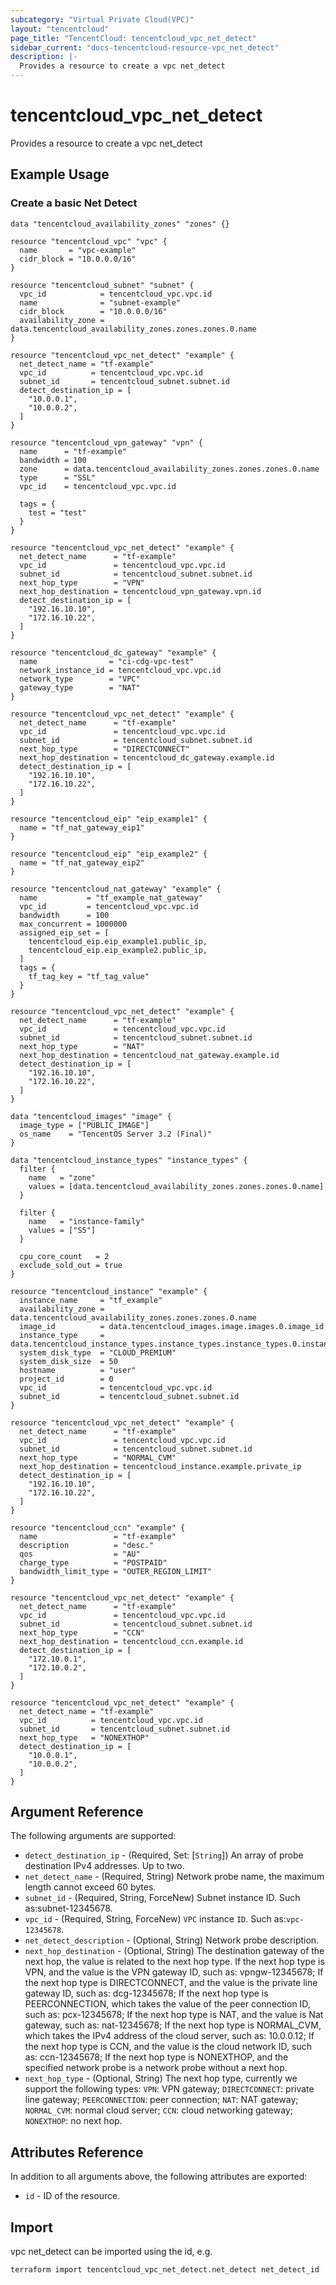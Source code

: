 ```yaml
---
subcategory: "Virtual Private Cloud(VPC)"
layout: "tencentcloud"
page_title: "TencentCloud: tencentcloud_vpc_net_detect"
sidebar_current: "docs-tencentcloud-resource-vpc_net_detect"
description: |-
  Provides a resource to create a vpc net_detect
---
```


# tencentcloud_vpc_net_detect

Provides a resource to create a vpc net_detect

## Example Usage

### Create a basic Net Detect

```hcl
data "tencentcloud_availability_zones" "zones" {}

resource "tencentcloud_vpc" "vpc" {
  name       = "vpc-example"
  cidr_block = "10.0.0.0/16"
}

resource "tencentcloud_subnet" "subnet" {
  vpc_id            = tencentcloud_vpc.vpc.id
  name              = "subnet-example"
  cidr_block        = "10.0.0.0/16"
  availability_zone = data.tencentcloud_availability_zones.zones.zones.0.name
}

resource "tencentcloud_vpc_net_detect" "example" {
  net_detect_name = "tf-example"
  vpc_id          = tencentcloud_vpc.vpc.id
  subnet_id       = tencentcloud_subnet.subnet.id
  detect_destination_ip = [
    "10.0.0.1",
    "10.0.0.2",
  ]
}
```



```hcl
resource "tencentcloud_vpn_gateway" "vpn" {
  name      = "tf-example"
  bandwidth = 100
  zone      = data.tencentcloud_availability_zones.zones.zones.0.name
  type      = "SSL"
  vpc_id    = tencentcloud_vpc.vpc.id

  tags = {
    test = "test"
  }
}

resource "tencentcloud_vpc_net_detect" "example" {
  net_detect_name      = "tf-example"
  vpc_id               = tencentcloud_vpc.vpc.id
  subnet_id            = tencentcloud_subnet.subnet.id
  next_hop_type        = "VPN"
  next_hop_destination = tencentcloud_vpn_gateway.vpn.id
  detect_destination_ip = [
    "192.16.10.10",
    "172.16.10.22",
  ]
}
```



```hcl
resource "tencentcloud_dc_gateway" "example" {
  name                = "ci-cdg-vpc-test"
  network_instance_id = tencentcloud_vpc.vpc.id
  network_type        = "VPC"
  gateway_type        = "NAT"
}

resource "tencentcloud_vpc_net_detect" "example" {
  net_detect_name      = "tf-example"
  vpc_id               = tencentcloud_vpc.vpc.id
  subnet_id            = tencentcloud_subnet.subnet.id
  next_hop_type        = "DIRECTCONNECT"
  next_hop_destination = tencentcloud_dc_gateway.example.id
  detect_destination_ip = [
    "192.16.10.10",
    "172.16.10.22",
  ]
}
```



```hcl
resource "tencentcloud_eip" "eip_example1" {
  name = "tf_nat_gateway_eip1"
}

resource "tencentcloud_eip" "eip_example2" {
  name = "tf_nat_gateway_eip2"
}

resource "tencentcloud_nat_gateway" "example" {
  name           = "tf_example_nat_gateway"
  vpc_id         = tencentcloud_vpc.vpc.id
  bandwidth      = 100
  max_concurrent = 1000000
  assigned_eip_set = [
    tencentcloud_eip.eip_example1.public_ip,
    tencentcloud_eip.eip_example2.public_ip,
  ]
  tags = {
    tf_tag_key = "tf_tag_value"
  }
}

resource "tencentcloud_vpc_net_detect" "example" {
  net_detect_name      = "tf-example"
  vpc_id               = tencentcloud_vpc.vpc.id
  subnet_id            = tencentcloud_subnet.subnet.id
  next_hop_type        = "NAT"
  next_hop_destination = tencentcloud_nat_gateway.example.id
  detect_destination_ip = [
    "192.16.10.10",
    "172.16.10.22",
  ]
}
```



```hcl
data "tencentcloud_images" "image" {
  image_type = ["PUBLIC_IMAGE"]
  os_name    = "TencentOS Server 3.2 (Final)"
}

data "tencentcloud_instance_types" "instance_types" {
  filter {
    name   = "zone"
    values = [data.tencentcloud_availability_zones.zones.zones.0.name]
  }

  filter {
    name   = "instance-family"
    values = ["S5"]
  }

  cpu_core_count   = 2
  exclude_sold_out = true
}

resource "tencentcloud_instance" "example" {
  instance_name     = "tf_example"
  availability_zone = data.tencentcloud_availability_zones.zones.zones.0.name
  image_id          = data.tencentcloud_images.image.images.0.image_id
  instance_type     = data.tencentcloud_instance_types.instance_types.instance_types.0.instance_type
  system_disk_type  = "CLOUD_PREMIUM"
  system_disk_size  = 50
  hostname          = "user"
  project_id        = 0
  vpc_id            = tencentcloud_vpc.vpc.id
  subnet_id         = tencentcloud_subnet.subnet.id
}

resource "tencentcloud_vpc_net_detect" "example" {
  net_detect_name      = "tf-example"
  vpc_id               = tencentcloud_vpc.vpc.id
  subnet_id            = tencentcloud_subnet.subnet.id
  next_hop_type        = "NORMAL_CVM"
  next_hop_destination = tencentcloud_instance.example.private_ip
  detect_destination_ip = [
    "192.16.10.10",
    "172.16.10.22",
  ]
}
```



```hcl
resource "tencentcloud_ccn" "example" {
  name                 = "tf-example"
  description          = "desc."
  qos                  = "AU"
  charge_type          = "POSTPAID"
  bandwidth_limit_type = "OUTER_REGION_LIMIT"
}

resource "tencentcloud_vpc_net_detect" "example" {
  net_detect_name      = "tf-example"
  vpc_id               = tencentcloud_vpc.vpc.id
  subnet_id            = tencentcloud_subnet.subnet.id
  next_hop_type        = "CCN"
  next_hop_destination = tencentcloud_ccn.example.id
  detect_destination_ip = [
    "172.10.0.1",
    "172.10.0.2",
  ]
}
```



```hcl
resource "tencentcloud_vpc_net_detect" "example" {
  net_detect_name = "tf-example"
  vpc_id          = tencentcloud_vpc.vpc.id
  subnet_id       = tencentcloud_subnet.subnet.id
  next_hop_type   = "NONEXTHOP"
  detect_destination_ip = [
    "10.0.0.1",
    "10.0.0.2",
  ]
}
```

## Argument Reference

The following arguments are supported:

* `detect_destination_ip` - (Required, Set: [`String`]) An array of probe destination IPv4 addresses. Up to two.
* `net_detect_name` - (Required, String) Network probe name, the maximum length cannot exceed 60 bytes.
* `subnet_id` - (Required, String, ForceNew) Subnet instance ID. Such as:subnet-12345678.
* `vpc_id` - (Required, String, ForceNew) `VPC` instance `ID`. Such as:`vpc-12345678`.
* `net_detect_description` - (Optional, String) Network probe description.
* `next_hop_destination` - (Optional, String) The destination gateway of the next hop, the value is related to the next hop type. If the next hop type is VPN, and the value is the VPN gateway ID, such as: vpngw-12345678; If the next hop type is DIRECTCONNECT, and the value is the private line gateway ID, such as: dcg-12345678; If the next hop type is PEERCONNECTION, which takes the value of the peer connection ID, such as: pcx-12345678; If the next hop type is NAT, and the value is Nat gateway, such as: nat-12345678; If the next hop type is NORMAL_CVM, which takes the IPv4 address of the cloud server, such as: 10.0.0.12; If the next hop type is CCN, and the value is the cloud network ID, such as: ccn-12345678; If the next hop type is NONEXTHOP, and the specified network probe is a network probe without a next hop.
* `next_hop_type` - (Optional, String) The next hop type, currently we support the following types: `VPN`: VPN gateway; `DIRECTCONNECT`: private line gateway; `PEERCONNECTION`: peer connection; `NAT`: NAT gateway; `NORMAL_CVM`: normal cloud server; `CCN`: cloud networking gateway; `NONEXTHOP`: no next hop.

## Attributes Reference

In addition to all arguments above, the following attributes are exported:

* `id` - ID of the resource.



## Import

vpc net_detect can be imported using the id, e.g.

```
terraform import tencentcloud_vpc_net_detect.net_detect net_detect_id
```

